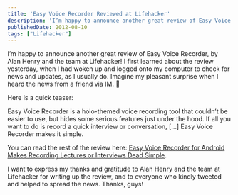 ```yaml
---
title: 'Easy Voice Recorder Reviewed at Lifehacker'
description: 'I’m happy to announce another great review of Easy Voice Recorder, by Alan Henry and the team at Lifehacker! I first learned about the review yesterday, when I had woken up and logged onto my computer to check for news and updates, as I usually do. Imagine my pleasant surprise when I heard the news from a friend via IM.'
publishedDate: 2012-08-10
tags: ["Lifehacker"]
---
```


I’m happy to announce another great review of Easy Voice Recorder, by Alan Henry and the team at Lifehacker! I first learned about the review yesterday, when I had woken up and logged onto my computer to check for news and updates, as I usually do. Imagine my pleasant surprise when I heard the news from a friend via IM. 🙂

Here is a quick teaser:

Easy Voice Recorder is a holo-themed voice recording tool that couldn’t be easier to use, but hides some serious features just under the hood. If all you want to do is record a quick interview or conversation, […] Easy Voice Recorder makes it simple.

You can read the rest of the review here: [Easy Voice Recorder for Android Makes Recording Lectures or Interviews Dead Simple](http://lifehacker.com/5933214/easy-voice-recorder-for-android-makes-recording-lectures-or-interviews-dead-simple).

I want to express my thanks and gratitude to Alan Henry and the team at Lifehacker for writing up the review, and to everyone who kindly tweeted and helped to spread the news. Thanks, guys!